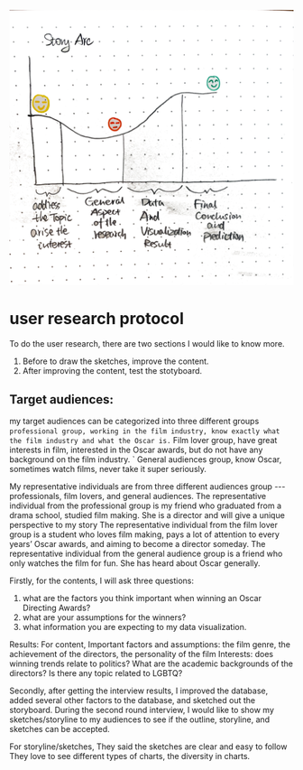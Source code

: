



![data visualization](/atoryarc.png)
# user research protocol
To do the user research, there are two sections I would like to know more.
1. Before to draw the sketches, improve the content.
2. After improving the content, test the stotyboard.

## Target audiences: 
my target audiences can be categorized into three different groups
` professional group, working in the film industry, know exactly what the film industry and what the Oscar is.
` Film lover group, have great interests in film, interested in the Oscar awards, but do not have any background on the film industry.
` General audiences group, know Oscar, sometimes watch films, never take it super seriously.


My representative individuals are from three different audiences group --- professionals, film lovers, and general audiences.
The representative individual from the professional group is my friend who graduated from a drama school, studied film making. She is a director and will give a unique perspective to my story
The representative individual from the film lover group is a student who loves film making, pays a lot of attention to every years’ Oscar awards, and aiming to become a director someday. 
The representative individual from the general audience group is a friend who only watches the film for fun. She has heard about Oscar generally.

Firstly, for the contents, I will ask three questions:
1. what are the factors you think important when winning an Oscar Directing Awards?
2. what are your assumptions for the winners?
3. what information you are expecting to my data visualization. 

Results:
For content, 
Important factors and assumptions: the film genre, the achievement of the directors, the personality of the film
Interests: 
does winning trends relate to politics? 
What are the academic backgrounds of the directors? 
Is there any topic related to LGBTQ?

Secondly, after getting the interview results, I improved the database, added several other factors to the database, and sketched out the storyboard.
During the second round interview, I would like to show my sketches/storyline to my audiences to see if the outline, storyline, and sketches can be accepted.


For storyline/sketches,
They said the sketches are clear and easy to follow
They love to see different types of charts, the diversity in charts.
